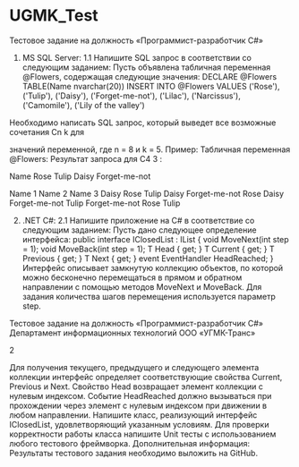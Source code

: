 # UGMK_Test
Тестовое задание на должность «Программист-разработчик C#»
1. MS SQL Server:
1.1 Напишите SQL запрос в соответствии со следующим заданием:
Пусть объявлена табличная переменная @Flowers, содержащая следующие значения:
DECLARE @Flowers TABLE(Name nvarchar(20))
INSERT INTO @Flowers
VALUES ('Rose'),
('Tulip'),
('Daisy'),
('Forget-me-not'),
('Lilac'),
('Narcissus'),
('Camomile'),
('Lily of the valley')

Необходимо написать SQL запрос, который выведет все возможные сочетания Сn
k для

значений переменной, где n = 8 и k = 5.
Пример:
Табличная переменная @Flowers: Результат запроса для С4
3
:

Name
Rose
Tulip
Daisy
Forget-me-not

Name 1 Name 2 Name 3
Daisy Rose Tulip
Daisy Forget-me-not Rose
Daisy Forget-me-not Tulip
Forget-me-not Rose Tulip

2. .NET C#:
2.1 Напишите приложение на C# в соответствие со следующим заданием:
Пусть дано следующее определение интерфейса:
public interface IClosedList<T> : IList<T>
{
void MoveNext(int step = 1);
void MoveBack(int step = 1);
T Head { get; }
T Current { get; }
T Previous { get; }
T Next { get; }
event EventHandler<T> HeadReached;
}
Интерфейс описывает замкнутую коллекцию объектов, по которой можно бесконечно
перемещаться в прямом и обратном направлении с помощью методов MoveNext и
MoveBack. Для задания количества шагов перемещения используется параметр step.

Тестовое задание на должность «Программист-разработчик C#»
Департамент информационных технологий
ООО «УГМК-Транс»

2

Для получения текущего, предыдущего и следующего элемента коллекции интерфейс
определяет соответствующие свойства Current, Previous и Next. Свойство Head
возвращает элемент коллекции с нулевым индексом.
Событие HeadReached должно вызываться при прохождении через элемент с нулевым
индексом при движении в любом направлении.
Напишите класс, реализующий интерфейс IClosedList<T>, удовлетворяющий указанным
условиям. Для проверки корректности работы класса напишите Unit тесты с
использованием любого тестового фреймворка.
Дополнительная информация:
Результаты тестового задания необходимо выложить на GitHub.
